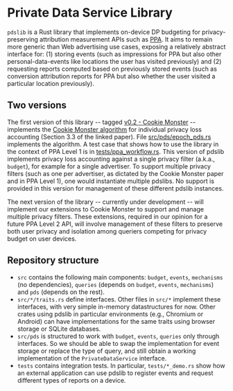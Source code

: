 # Private Data Service Library

`pdslib` is a Rust library that implements on-device DP budgeting for privacy-preserving attribution measurement APIs such as [PPA](https://w3c.github.io/ppa/). It aims to remain more generic than Web advertising use cases, exposing a relatively abstract interface for: (1) storing events (such as impressions for PPA but also other personal-data-events like locations the user has visited previously) and (2) requesting reports computed based on previously stored events (such as conversion attribution reports for PPA but also whether the user visited a particular location previously).

## Two versions

The first version of this library -- tagged [v0.2 - Cookie Monster](https://github.com/columbia/pdslib/releases/tag/v0.2) -- implements the [Cookie Monster algorithm](https://arxiv.org/abs/2405.16719) for individual privacy loss accounting (Section 3.3 of the linked paper). File [src/pds/epoch_pds.rs](https://github.com/columbia/pdslib/blob/main/src/pds/epoch_pds.rs) implements the algorithm. A test case that shows how to use the library in the context of PPA Level 1 is in [tests/ppa_workflow.rs](https://github.com/columbia/pdslib/blob/main/tests/ppa_workflow.rs). This version of pdslib implements privacy loss accounting against a single privacy filter (a.k.a., `budget`), for example for a single advertiser. To support multiple privacy filters (such as one per advertiser, as dictated by the Cookie Monster paper and in PPA Level 1), one would instantiate multiple pdslibs. No support is provided in this version for management of these different pdslib instances. 

The next version of the library -- currently under development -- will implement our extensions to Cookie Monster to support and manage multiple privacy filters. These extensions, required in our opinion for a future PPA Level 2 API, will involve management of these filters to preserve both user privacy and isolation among queriers competing for privacy budget on user devices.

## Repository structure
- `src` contains the following main components: `budget`, `events`, `mechanisms` (no dependencies), `queries` (depends on `budget`, `events`, `mechanisms`) and `pds` (depends on the rest).
- `src/*/traits.rs` define interfaces. Other files in `src/*` implement these interfaces, with very simple in-memory datastructures for now. Other crates using pdslib in particular environments (e.g., Chromium or Android) can have implementations for the same traits using browser storage or SQLite databases.
- `src/pds` is structured to work with  `budget`, `events`, `queries` only through interfaces. So we should be able to swap the implementation for event storage or replace the type of query, and still obtain a working implementation of the `PrivateDataService` interface.
- `tests` contains integration tests. In particular, `tests/*_demo.rs` show how an external application can use pdslib to register events and request different types of reports on a device. 
